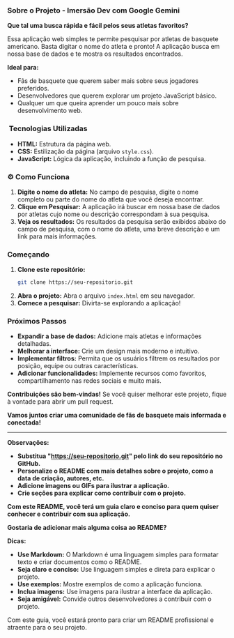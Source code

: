 ###  Sobre o Projeto - Imersão Dev com Google Gemini

**Que tal uma busca rápida e fácil pelos seus atletas favoritos?** 

Essa aplicação web simples te permite pesquisar por atletas de basquete americano. Basta digitar o nome do atleta e pronto! A aplicação busca em nossa base de dados e te mostra os resultados encontrados.

**Ideal para:**

* Fãs de basquete que querem saber mais sobre seus jogadores preferidos.
* Desenvolvedores que querem explorar um projeto JavaScript básico.
* Qualquer um que queira aprender um pouco mais sobre desenvolvimento web.

### ️ Tecnologias Utilizadas

* **HTML:** Estrutura da página web.
* **CSS:** Estilização da página (arquivo `style.css`).
* **JavaScript:** Lógica da aplicação, incluindo a função de pesquisa.

### ⚙️ Como Funciona

1. **Digite o nome do atleta:** No campo de pesquisa, digite o nome completo ou parte do nome do atleta que você deseja encontrar.
2. **Clique em Pesquisar:** A aplicação irá buscar em nossa base de dados por atletas cujo nome ou descrição correspondam à sua pesquisa.
3. **Veja os resultados:** Os resultados da pesquisa serão exibidos abaixo do campo de pesquisa, com o nome do atleta, uma breve descrição e um link para mais informações.

###  Começando

1. **Clone este repositório:**
   ```bash
   git clone https://seu-repositorio.git
   ```
2. **Abra o projeto:** Abra o arquivo `index.html` em seu navegador.
3. **Comece a pesquisar:** Divirta-se explorando a aplicação!

###  Próximos Passos

* **Expandir a base de dados:** Adicione mais atletas e informações detalhadas.
* **Melhorar a interface:** Crie um design mais moderno e intuitivo.
* **Implementar filtros:** Permita que os usuários filtrem os resultados por posição, equipe ou outras características.
* **Adicionar funcionalidades:** Implemente recursos como favoritos, compartilhamento nas redes sociais e muito mais.

**Contribuições são bem-vindas!** Se você quiser melhorar este projeto, fique à vontade para abrir um pull request.

**Vamos juntos criar uma comunidade de fãs de basquete mais informada e conectada!**

---

**Observações:**

* **Substitua "https://seu-repositorio.git" pelo link do seu repositório no GitHub.**
* **Personalize o README com mais detalhes sobre o projeto, como a data de criação, autores, etc.**
* **Adicione imagens ou GIFs para ilustrar a aplicação.**
* **Crie seções para explicar como contribuir com o projeto.**

**Com este README, você terá um guia claro e conciso para quem quiser conhecer e contribuir com sua aplicação.**

**Gostaria de adicionar mais alguma coisa ao README?** 

**Dicas:**

* **Use Markdown:** O Markdown é uma linguagem simples para formatar texto e criar documentos como o README.
* **Seja claro e conciso:** Use linguagem simples e direta para explicar o projeto.
* **Use exemplos:** Mostre exemplos de como a aplicação funciona.
* **Inclua imagens:** Use imagens para ilustrar a interface da aplicação.
* **Seja amigável:** Convide outros desenvolvedores a contribuir com o projeto.

Com este guia, você estará pronto para criar um README profissional e atraente para o seu projeto. 
